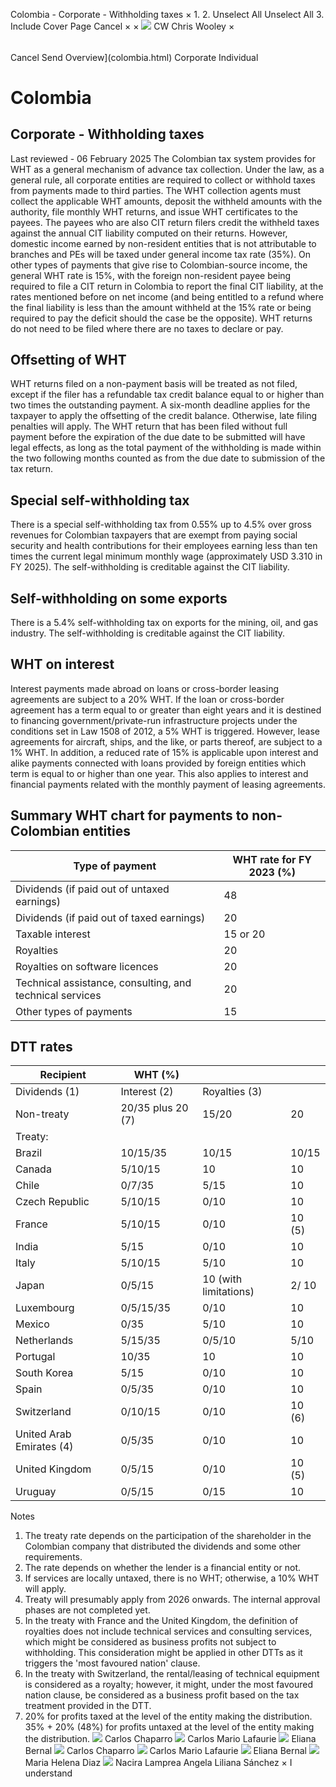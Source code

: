 Colombia - Corporate - Withholding taxes
×
1.
2.
Unselect All
Unselect All
3.
Include Cover Page
Cancel
×
×
![](-/media/world-wide-tax-summaries/attachments/global---chris-wooley.ashx%3Frev=ac5e5f3223b34096b1afc2a6009c7320&revision=ac5e5f32-23b3-4096-b1af-c2a6009c7320&hash=859B7ADC84DC2CBEC9760E9E6EE7DE6D0A8BFCDF)
CW
Chris Wooley
×
######
Cancel
Send
Overview](colombia.html)
Corporate
Individual
# Colombia
## Corporate - Withholding taxes
Last reviewed - 06 February 2025
The Colombian tax system provides for WHT as a general mechanism of advance tax collection. Under the law, as a general rule, all corporate entities are required to collect or withhold taxes from payments made to third parties. The WHT collection agents must collect the applicable WHT amounts, deposit the withheld amounts with the authority, file monthly WHT returns, and issue WHT certificates to the payees. The payees who are also CIT return filers credit the withheld taxes against the annual CIT liability computed on their returns.
However, domestic income earned by non-resident entities that is not attributable to branches and PEs will be taxed under general income tax rate (35%).
On other types of payments that give rise to Colombian-source income, the general WHT rate is 15%, with the foreign non-resident payee being required to file a CIT return in Colombia to report the final CIT liability, at the rates mentioned before on net income (and being entitled to a refund where the final liability is less than the amount withheld at the 15% rate or being required to pay the deficit should the case be the opposite).
WHT returns do not need to be filed where there are no taxes to declare or pay.
## Offsetting of WHT
WHT returns filed on a non-payment basis will be treated as not filed, except if the filer has a refundable tax credit balance equal to or higher than two times the outstanding payment. A six-month deadline applies for the taxpayer to apply the offsetting of the credit balance. Otherwise, late filing penalties will apply.
The WHT return that has been filed without full payment before the expiration of the due date to be submitted will have legal effects, as long as the total payment of the withholding is made within the two following months counted as from the due date to submission of the tax return.
## Special self-withholding tax
There is a special self-withholding tax from 0.55% up to 4.5% over gross revenues for Colombian taxpayers that are exempt from paying social security and health contributions for their employees earning less than ten times the current legal minimum monthly wage (approximately USD 3.310 in FY 2025). The self-withholding is creditable against the CIT liability.
## Self-withholding on some exports
There is a 5.4% self-withholding tax on exports for the mining, oil, and gas industry. The self-withholding is creditable against the CIT liability.
## WHT on interest
Interest payments made abroad on loans or cross-border leasing agreements are subject to a 20% WHT. If the loan or cross-border agreement has a term equal to or greater than eight years and it is destined to financing government/private-run infrastructure projects under the conditions set in Law 1508 of 2012, a 5% WHT is triggered.
However, lease agreements for aircraft, ships, and the like, or parts thereof, are subject to a 1% WHT. In addition, a reduced rate of 15% is applicable upon interest and alike payments connected with loans provided by foreign entities which term is equal to or higher than one year. This also applies to interest and financial payments related with the monthly payment of leasing agreements.
## Summary WHT chart for payments to non-Colombian entities
| Type of payment | WHT rate for FY 2023 (%) |
| --- | --- |
| Dividends (if paid out of untaxed earnings) | 48 |
| Dividends (if paid out of taxed earnings) | 20 |
| Taxable interest | 15 or 20 |
| Royalties | 20 |
| Royalties on software licences | 20 |
| Technical assistance, consulting, and technical services | 20 |
| Other types of payments | 15 |
## DTT rates
| Recipient | WHT (%) | | |
| --- | --- | --- | --- |
| Dividends (1) | Interest (2) | Royalties (3) |
| Non-treaty | 20/35 plus 20 (7) | 15/20 | 20 |
| Treaty: |  |  |  |
| Brazil | 10/15/35 | 10/15 | 10/15 |
| Canada | 5/10/15 | 10 | 10 |
| Chile | 0/7/35 | 5/15 | 10 |
| Czech Republic | 5/10/15 | 0/10 | 10 |
| France | 5/10/15 | 0/10 | 10 (5) |
| India | 5/15 | 0/10 | 10 |
| Italy | 5/10/15 | 5/10 | 10 |
| Japan | 0/5/15 | 10 (with limitations) | 2/ 10 |
| Luxembourg | 0/5/15/35 | 0/10 | 10 |
| Mexico | 0/35 | 5/10 | 10 |
| Netherlands | 5/15/35 | 0/5/10 | 5/10 |
| Portugal | 10/35 | 10 | 10 |
| South Korea | 5/15 | 0/10 | 10 |
| Spain | 0/5/35 | 0/10 | 10 |
| Switzerland | 0/10/15 | 0/10 | 10 (6) |
| United Arab Emirates (4) | 0/5/35 | 0/10 | 10 |
| United Kingdom | 0/5/15 | 0/10 | 10 (5) |
| Uruguay | 0/5/15 | 0/15 | 10 |
Notes
1. The treaty rate depends on the participation of the shareholder in the Colombian company that distributed the dividends and some other requirements.
2. The rate depends on whether the lender is a financial entity or not.
3. If services are locally untaxed, there is no WHT; otherwise, a 10% WHT will apply.
4. Treaty will presumably apply from 2026 onwards. The internal approval phases are not completed yet.
5. In the treaty with France and the United Kingdom, the definition of royalties does not include technical services and consulting services, which might be considered as business profits not subject to withholding. This consideration might be applied in other DTTs as it triggers the 'most favoured nation' clause.
6. In the treaty with Switzerland, the rental/leasing of technical equipment is considered as a royalty; however, it might, under the most favoured nation clause, be considered as a business profit based on the tax treatment provided in the DTT.
7. 20% for profits taxed at the level of the entity making the distribution. 35% + 20% (48%) for profits untaxed at the level of the entity making the distribution.
![](-/media/world-wide-tax-summaries/attachments/colombia---carlos-chaparro.ashx%3Frev=1e76e45de1a54616af5073abdbe0a145&revision=1e76e45d-e1a5-4616-af50-73abdbe0a145&hash=6B3C6C24FFA169DA602799F07C35835AD30BE6A2)
Carlos Chaparro
![](-/media/world-wide-tax-summaries/attachments/colombia---carlos-mario-lafaurie.ashx%3Frev=ac99b132b9a54e5b9f84cec89922fb13&revision=ac99b132-b9a5-4e5b-9f84-cec89922fb13&hash=AB7A662949797B49AA7171027F20D6E31D556667)
Carlos Mario Lafaurie
![](-/media/world-wide-tax-summaries/attachments/colombia---eliana-bernal.ashx%3Frev=c9958b4a332c45799beb626367ea95b7&revision=c9958b4a-332c-4579-9beb-626367ea95b7&hash=BB1C9635DE3733FD6791332EF0C6C0525E7F8E5A)
Eliana Bernal
![](-/media/world-wide-tax-summaries/attachments/colombia---carlos-chaparro.ashx%3Frev=1e76e45de1a54616af5073abdbe0a145&revision=1e76e45d-e1a5-4616-af50-73abdbe0a145&hash=6B3C6C24FFA169DA602799F07C35835AD30BE6A2)
Carlos Chaparro
![](-/media/world-wide-tax-summaries/attachments/colombia---carlos-mario-lafaurie.ashx%3Frev=ac99b132b9a54e5b9f84cec89922fb13&revision=ac99b132-b9a5-4e5b-9f84-cec89922fb13&hash=AB7A662949797B49AA7171027F20D6E31D556667)
Carlos Mario Lafaurie
![](-/media/world-wide-tax-summaries/attachments/colombia---eliana-bernal.ashx%3Frev=c9958b4a332c45799beb626367ea95b7&revision=c9958b4a-332c-4579-9beb-626367ea95b7&hash=BB1C9635DE3733FD6791332EF0C6C0525E7F8E5A)
Eliana Bernal
![](-/media/world-wide-tax-summaries/attachments/colombia---maria-helena-diaz.ashx%3Frev=6a223f6620cd4145bb0906472656f041&revision=6a223f66-20cd-4145-bb09-06472656f041&hash=A282FBA5C6CD96045DCBE06FA893CDD89FAC6DFA)
Maria Helena Diaz
![](-/media/world-wide-tax-summaries/attachments/colombia---nacira-lamprea.ashx%3Frev=179de92bb00b44f9a1823c64ff75410b&revision=179de92b-b00b-44f9-a182-3c64ff75410b&hash=89F37B0168CC3A55B916ED28DD339E34FC364A9C)
Nacira Lamprea
Angela Liliana Sánchez
×
I understand